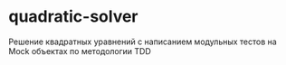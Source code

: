 # quadratic-solver

Решение квадратных уравнений с написанием модульных тестов на Mock объектах по методологии TDD
